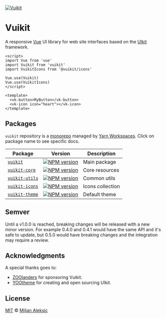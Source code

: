 [![Vuikit](https://user-images.githubusercontent.com/513275/37552738-b8fcea74-29f5-11e8-9300-5e9532271bf8.png)](http://vuikit.js.org/)

# Vuikit

A responsive [Vue](https://vuejs.org/) UI library for web site interfaces based on the [UIkit](https://getuikit.com/) framework.

```vue
<script>
import Vue from 'vue'
import Vuikit from 'vuikit'
import VuikitIcons from '@vuikit/icons'

Vue.use(Vuikit)
Vue.use(VuikitIcons)
</script>

<template>
  <vk-button>MyButton</vk-button>
  <vk-icon icon="heart"></vk-icon>
</template>
```

## Packages

`vuikit` repository is a [monorepo](https://danluu.com/monorepo/) managed by [Yarn Workspaces](https://yarnpkg.com/lang/en/docs/workspaces/). Click on package name to see specific docs.

| Package | Version | Description |
|---|---|---|
| [`vuikit`](packages/vuikit) | [![NPM version](https://img.shields.io/npm/v/vuikit.svg?style=flat-square)](https://npmjs.org/package/vuikit) | Main package |
| [`vuikit-core`](packages/vuikit-core) | [![NPM version](https://img.shields.io/npm/v/@vuikit/core.svg?style=flat-square)](https://npmjs.org/package/@vuikit/core) | Core resources |
| [`vuikit-utils`](packages/vuikit-utils) | [![NPM version](https://img.shields.io/npm/v/@vuikit/utils.svg?style=flat-square)](https://npmjs.org/package/@vuikit/utils) | Common utils |
| [`vuikit-icons`](packages/vuikit-icons) | [![NPM version](https://img.shields.io/npm/v/@vuikit/icons.svg?style=flat-square)](https://npmjs.org/package/@vuikit/icons) | Icons collection |
| [`vuikit-theme`](packages/vuikit-theme) | [![NPM version](https://img.shields.io/npm/v/@vuikit/theme.svg?style=flat-square)](https://npmjs.org/package/@vuikit/theme) | Default theme |

## Semver

Until a v1.0.0 is reached, breaking changes will be released with a new minor version. For example 0.4.0 and 0.4.1 would have the same API and it's safe to update, but 0.5.0 would have breaking changes and the integration may require a review.

## Acknowledgments

A special thanks goes to:

 - [ZOOlanders](http://zoolanders.com/) for sponsoring Vuikit.
 - [YOOtheme](http://zoolanders.com/) for creating and open sourcing UIkit.

## License

[MIT](./LICENSE) © [Miljan Aleksic](https://github.com/miljan-aleksic)
